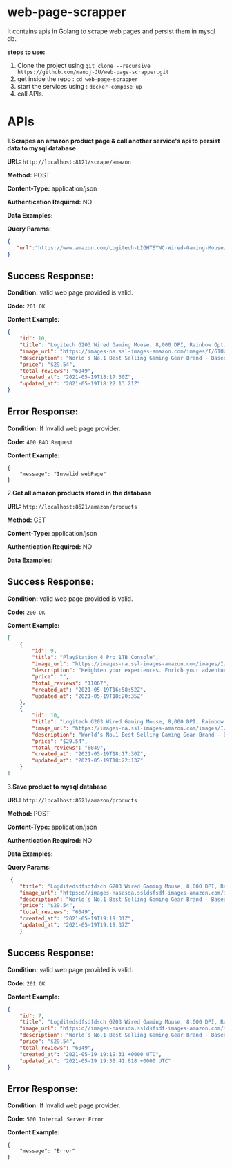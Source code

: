 # web-page-scrapper
It contains apis in Golang to scrape web pages and persist them in mysql db.


**steps to use:**
1. Clone the project using `git clone --recursive https://github.com/manoj-JU/web-page-scrapper.git`
2. get inside the repo : `cd web-page-scrapper`
3. start the services using : `docker-compose up`
4. call APIs.
  
# APIs
1.**Scrapes an amazon product page & call another service's api to persist data to mysql database**

**URL:** `http://localhost:8121/scrape/amazon`

**Method:** POST

**Content-Type:** application/json

**Authentication Required:** NO

**Data Examples:**

**Query Params:**

```json
{
   "url":"https://www.amazon.com/Logitech-LIGHTSYNC-Wired-Gaming-Mouse/dp/B07YN82X3B/ref=pd_sim_2/132-8669378-8065121?pd_rd_w=rTwov&pf_rd_p=d3b9006b-884c-4f9d-b9b9-fcc89494e569&pf_rd_r=0ZKHJMPRY70FHWHPWMQD&pd_rd_r=11e7a1c2-7c12-4525-9dad-fb8f76bea8ba&pd_rd_wg=qYDMO&pd_rd_i=B07YN82X3B&psc=1"
}
```

## Success Response:

**Condition:** valid web page provided is valid.

**Code:** `201 OK`


**Content Example:**

```json
{
    "id": 10,
    "title": "Logitech G203 Wired Gaming Mouse, 8,000 DPI, Rainbow Optical Effect LIGHTSYNC RGB, 6 Programmable Buttons, On-Board Memory, Screen Mapping, PC/Mac Computer and Laptop Compatible - Black",
    "image_url": "https://images-na.ssl-images-amazon.com/images/I/61UxfXTUyvL.__AC_SX300_SY300_QL70_ML2_.jpg",
    "description": "World’s No.1 Best Selling Gaming Gear Brand - Based on independent aggregated sales data (FEB ‘19 - FEB’20) of Gaming Keyboard, Mice, & PC Headset in units from: US, CA, CN, JP, KR, TW, TH, ID, DE, FR, RU, UK, SE, TR8, 000 DPI gaming-grade sensor responds precisely to movements. Customize your sensitivity settings to suit the sensitivity you like with Logitech G HUB gaming software and cycle easily through up to 5 DPI settings.Play in color with our most vibrant Lightsync RGB featuring color wave effects customizable across -16.8 million colors. Install Logitech G HUB software to choose from preset colors and animations or make your own. Game-driven, audio visualization and screen mapping options are also available.Play comfortably and with total control. The classic and simple 6-button layout and classic gaming shape is a comfortable time-tested and loved design. Each button can be customized using Logitech G HUB software to simplify tasks.Primary buttons are mechanical and tensioned with durable metal springs for reliability, performance and excellent feel. The crisp clicks and precise feedback delivers a great precision feel to maximize your fun in game.",
    "price": "$29.54",
    "total_reviews": "6049",
    "created_at": "2021-05-19T18:17:30Z",
    "updated_at": "2021-05-19T18:22:13.21Z"
}
```

## Error Response:

**Condition:** If Invalid web page provider.

**Code:** `400 BAD Request`

**Content Example:**

```json:
{
    "message": "Invalid webPage"
}
```

2.**Get all amazon products stored in the database**

**URL:** `http://localhost:8621/amazon/products`

**Method:** GET

**Content-Type:** application/json

**Authentication Required:** NO

**Data Examples:**

## Success Response:

**Condition:** valid web page provided is valid.

**Code:** `200 OK`


**Content Example:**

```json
[
    {
        "id": 9,
        "title": "PlayStation 4 Pro 1TB Console",
        "image_url": "https://images-na.ssl-images-amazon.com/images/I/6118ctEjpoL.__AC_SX300_SY300_QL70_ML2_.jpg",
        "description": "Heighten your experiences. Enrich your adventures. Let the super charged PS4 Pro lead the way4K TV Gaming : PS4 Pro outputs gameplay to your 4K TVMore HD Power: Turn on Boost Mode to give PS4 games access to the increased power of PS4 ProHDR Technology : With an HDR TV, compatible PS4 games display an unbelievably vibrant and life like range of colors",
        "price": "",
        "total_reviews": "11067",
        "created_at": "2021-05-19T16:58:52Z",
        "updated_at": "2021-05-19T18:20:35Z"
    },
    {
        "id": 10,
        "title": "Logitech G203 Wired Gaming Mouse, 8,000 DPI, Rainbow Optical Effect LIGHTSYNC RGB, 6 Programmable Buttons, On-Board Memory, Screen Mapping, PC/Mac Computer and Laptop Compatible - Black",
        "image_url": "https://images-na.ssl-images-amazon.com/images/I/61UxfXTUyvL.__AC_SX300_SY300_QL70_ML2_.jpg",
        "description": "World’s No.1 Best Selling Gaming Gear Brand - Based on independent aggregated sales data (FEB ‘19 - FEB’20) of Gaming Keyboard, Mice, & PC Headset in units from: US, CA, CN, JP, KR, TW, TH, ID, DE, FR, RU, UK, SE, TR8, 000 DPI gaming-grade sensor responds precisely to movements. Customize your sensitivity settings to suit the sensitivity you like with Logitech G HUB gaming software and cycle easily through up to 5 DPI settings.Play in color with our most vibrant Lightsync RGB featuring color wave effects customizable across -16.8 million colors. Install Logitech G HUB software to choose from preset colors and animations or make your own. Game-driven, audio visualization and screen mapping options are also available.Play comfortably and with total control. The classic and simple 6-button layout and classic gaming shape is a comfortable time-tested and loved design. Each button can be customized using Logitech G HUB software to simplify tasks.Primary buttons are mechanical and tensioned with durable metal springs for reliability, performance and excellent feel. The crisp clicks and precise feedback delivers a great precision feel to maximize your fun in game.",
        "price": "$29.54",
        "total_reviews": "6049",
        "created_at": "2021-05-19T18:17:30Z",
        "updated_at": "2021-05-19T18:22:13Z"
    }
]
```

3.**Save product to mysql database**

**URL:** `http://localhost:8621/amazon/products`

**Method:** POST

**Content-Type:** application/json

**Authentication Required:** NO

**Data Examples:**

**Query Params:**

```json
 {
    "title": "Logditedsdfsdfdsch G203 Wired Gaming Mouse, 8,000 DPI, Rainbow Optical Effect LIGHTSYNC RGB, 6 Programmable dasdsdButtonsd, Onsadasd-Board Memory, Screen Mapping, PC/Mac Computer and Laptop Compatible - Black",
    "image_url": "https:d//images-nasasda.ssldsfsdf-images-amazon.com/images/I/61UxfXTUyvL.__AC_SX300_SY300_QL70_ML2_.jpg",
    "description": "World’s No.1 Best Selling Gaming Gear Brand - Based on independent aggregated sales data (FEB ‘19 - FEB’20) of Gaming Keyboard, Mice, & PC Headset in units from: US, CA, CN, JP, KR, TW, TH, ID, DE, FR, RU, UK, SE.",
    "price": "$29.54",
    "total_reviews": "6049",
    "created_at": "2021-05-19T19:19:31Z",
    "updated_at": "2021-05-19T19:19:37Z"
    }

```

## Success Response:

**Condition:** valid web page provided is valid.

**Code:** `201 OK`


**Content Example:**

```json
{
    "id": 7,
    "title": "Logditedsdfsdfdsch G203 Wired Gaming Mouse, 8,000 DPI, Rainbow Optical Effect LIGHTSYNC RGB, 6 Programmable dasdsdButtonsd, Onsadasd-Board Memory, Screen Mapping, PC/Mac Computer and Laptop Compatible - Black",
    "image_url": "https:d//images-nasasda.ssldsfsdf-images-amazon.com/images/I/61UxfXTUyvL.__AC_SX300_SY300_QL70_ML2_.jpg",
    "description": "World’s No.1 Best Selling Gaming Gear Brand - Based on independent aggregated sales data (FEB ‘19 - FEB’20) of Gaming Keyboard, Mice, & PC Headset in units from: US, CA, CN, JP, KR, TW, TH, ID, DE, FR, RU, UK, SE.",
    "price": "$29.54",
    "total_reviews": "6049",
    "created_at": "2021-05-19 19:19:31 +0000 UTC",
    "updated_at": "2021-05-19 19:35:41.618 +0000 UTC"
}
```

## Error Response:

**Condition:** If Invalid web page provider.

**Code:** `500 Internal Server Error`

**Content Example:**

```json:
{
    "message": "Error"
}
```
